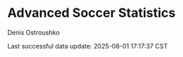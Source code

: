 # Advanced Soccer Statistics
Denis Ostroushko

<!-- gfm -->

Last successful data update: 2025-08-01 17:17:37 CST
